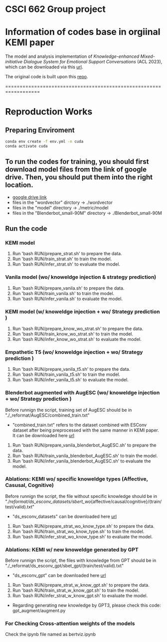 # CSCI 662 Group project


# Information of codes base in orgiinal KEMI paper

The model and analysis implementation of _Knowledge-enhanced Mixed-initiative Dialogue System for Emotional Support Conversations_ (ACL 2023), which can be downloaded via this [url](https://drive.google.com/drive/folders/1gFlgKxda5O-RSbb3lhaj6oXiopgAsJKg?usp=sharing).

The original code is built upon this [repo](https://github.com/thu-coai/Emotional-Support-Conversation/tree/main/codes_zcj).

==================================================================
# Reproduction Works

## Preparing Enviroment

```bash
conda env create -f env.yml -n cuda
conda activate cuda
```

## To run the codes for training, you should first download model files from the link of google drive. Then, you should put them into the right location.
- [google drive link](https://drive.google.com/drive/folders/1aNfWwn9un3r4XYrUf2Xy2PzuuQjLaJY3?usp=sharing)
- files in the "wordvector" dirctory -> ./wordvector
- files in the "model" directory -> ./metric/model
- files in the "Blenderbot_small-90M" directory -> ./Blenderbot_small-90M


## Run the code
### KEMI model
1. Run 'bash RUN/prepare_strat.sh' to prepare the data.
2. Run 'bash RUN/train_strat.sh' to train the model.
3. Run 'bash RUN/infer_strat.sh' to evaluate the model.

### Vanila model (wo/ knoweldge injection & strategy prediction)
1. Run 'bash RUN/prepare_vanila.sh' to prepare the data.
2. Run 'bash RUN/train_vanila.sh' to train the model.
3. Run 'bash RUN/infer_vanila.sh' to evaluate the model.

### KEMI model (w/ knoweldge injection + wo/ Strategy prediction )
1. Run 'bash RUN/prepare_know_wo_strat.sh' to prepare the data.
2. Run 'bash RUN/train_know_wo_strat.sh' to train the model.
3. Run 'bash RUN/infer_know_wo_strat.sh' to evaluate the model.

### Empathetic T5 (wo/ knoweldge injection + wo/ Strategy prediction )
1. Run 'bash RUN/prepare_vanila_t5.sh' to prepare the data.
2. Run 'bash RUN/train_vanila_t5.sh' to train the model.
3. Run 'bash RUN/infer_vanila_t5.sh' to evaluate the model.

### Blenderbot augmented with AugESC (wo/ knoweldge injection + wo/ Strategy prediction )
Before runnign the script, training set of AugESC should be in "./_reformat/AugESC/combined_train.txt"
* "combined_train.txt" refers to the dataset combined with ESConv dataset after being preprocessed with the same manner in KEMI paper. It can be downloaded here [url](https://drive.google.com/file/d/1Qghab_aMe02FABmfH-8FnJ1eD6YeMQOL/view?usp=drive_link)
1. Run 'bash RUN/prepare_vanila_blenderbot_AugESC.sh' to prepare the data.
2. Run 'bash RUN/train_vanila_blenderbot_AugESC.sh' to train the model.
3. Run 'bash RUN/infer_vanila_blenderbot_AugESC.sh' to evaluate the model.

### Ablations: KEMI wo/ specific knoweldge types (Affective, Casusal, Cognitive)
Before runnign the script, the file without specific knowledge should be in "./_reformat/ds_esconv_datasets/sbert_wo_{affective/causal/cognitive}/(train/test/valid).txt"
- "ds_esconv_datasets" can be downloaded here [url](https://drive.google.com/file/d/1HjfcCcBwSUkC87RjL1Hgj7QMGmxuOQZe/view?usp=drive_link)
1. Run 'bash RUN/prepare_strat_wo_know_type.sh' to prepare the data.
2. Run 'bash RUN/train_strat_wo_know_type.sh' to train the model.
3. Run 'bash RUN/infer_strat_wo_know_type.sh' to evaluate the model.

### Ablations: KEMI w/ new knoweldge generated by GPT
Before runnign the script, the files with knowledge from GPT should be in "./_reformat/ds_esconv_gpt/sbet_gpt/(train/test/valid).txt"
- "ds_esconv_gpt" can be downloaded here [url](https://drive.google.com/file/d/15V43bddiDouVL1MUsIDwLAz8Gl4U3NEe/view?usp=drive_link)
1. Run 'bash RUN/prepare_strat_w_know_gpt.sh' to prepare the data.
2. Run 'bash RUN/train_strat_w_know_gpt.sh' to train the model.
3. Run 'bash RUN/infer_strat_w_know_gpt.sh' to evaluate the model.
- Regarding generating new knowledge by GPT3, please check this code: gpt_augment/augment.py

### For Checking Cross-attention weights of the models
Check the ipynb file named as bertviz.ipynb
